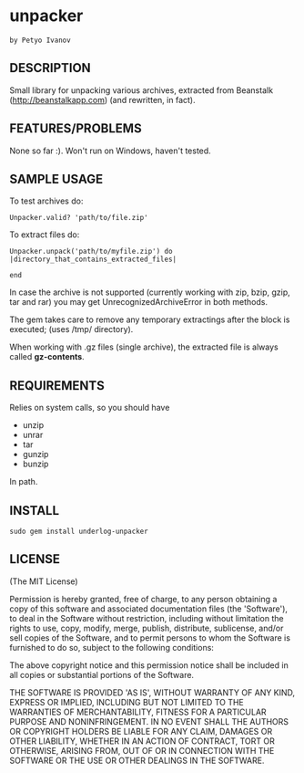# unpacker
    by Petyo Ivanov

## DESCRIPTION

Small library for unpacking various archives, extracted from Beanstalk (http://beanstalkapp.com) (and rewritten, in fact).

## FEATURES/PROBLEMS

None so far :). Won't run on Windows, haven't tested.

## SAMPLE USAGE

To test archives do:

    Unpacker.valid? 'path/to/file.zip'

To extract files do:

    Unpacker.unpack('path/to/myfile.zip') do |directory_that_contains_extracted_files|
      
    end

In case the archive is not supported (currently working with zip, bzip, gzip, tar and rar) you may get UnrecognizedArchiveError in both methods.

The gem takes care to remove any temporary extractings after the block is executed; (uses /tmp/ directory). 

When working with .gz files (single archive), the extracted file is always called **gz-contents**. 

## REQUIREMENTS

Relies on system calls, so you should have 
- unzip
- unrar
- tar
- gunzip
- bunzip 

In path.

## INSTALL

`sudo gem install underlog-unpacker`

## LICENSE

(The MIT License)

Permission is hereby granted, free of charge, to any person obtaining
a copy of this software and associated documentation files (the
'Software'), to deal in the Software without restriction, including
without limitation the rights to use, copy, modify, merge, publish,
distribute, sublicense, and/or sell copies of the Software, and to
permit persons to whom the Software is furnished to do so, subject to
the following conditions:

The above copyright notice and this permission notice shall be
included in all copies or substantial portions of the Software.

THE SOFTWARE IS PROVIDED 'AS IS', WITHOUT WARRANTY OF ANY KIND,
EXPRESS OR IMPLIED, INCLUDING BUT NOT LIMITED TO THE WARRANTIES OF
MERCHANTABILITY, FITNESS FOR A PARTICULAR PURPOSE AND NONINFRINGEMENT.
IN NO EVENT SHALL THE AUTHORS OR COPYRIGHT HOLDERS BE LIABLE FOR ANY
CLAIM, DAMAGES OR OTHER LIABILITY, WHETHER IN AN ACTION OF CONTRACT,
TORT OR OTHERWISE, ARISING FROM, OUT OF OR IN CONNECTION WITH THE
SOFTWARE OR THE USE OR OTHER DEALINGS IN THE SOFTWARE.
